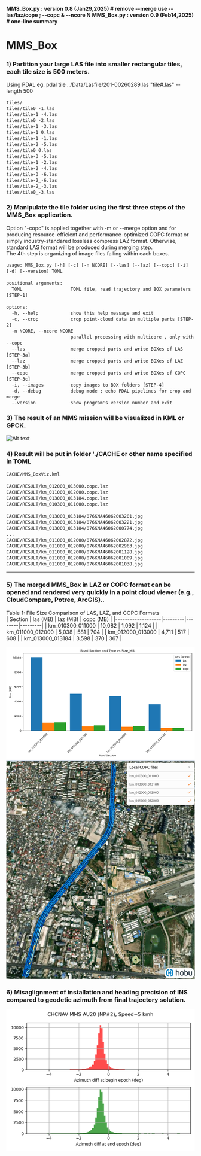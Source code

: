 **MMS_Box.py : version 0.8 (Jan29,2025) # remove --merge use --las/laz/cope ; --copc & --ncore N**
**MMS_Box.py : version 0.9 (Feb14,2025) # one-line summary**

# MMS_Box 

###  1) Partition your large LAS file into smaller rectangular tiles, each tile size is 500 meters.
   Using PDAL eg. pdal tile ../Data/Lasfile/201-00260289.las   "tile#.las" --length 500  

```
tiles/
tiles/tile0_-1.las
tiles/tile-1_-4.las
tiles/tile0_-2.las
tiles/tile-1_-3.las
tiles/tile-1_0.las
tiles/tile-1_-1.las
tiles/tile-2_-5.las
tiles/tile0_0.las
tiles/tile-3_-5.las
tiles/tile-1_-2.las
tiles/tile-2_-4.las
tiles/tile-3_-6.las
tiles/tile-2_-6.las
tiles/tile-2_-3.las
tiles/tile0_-3.las
```

### 2) Manipulate the tile folder using the first three steps of the MMS_Box application.
   Option "-copc" is applied together with -m or --merge option and for
   producing resource-efficient and performance-optimized COPC format or
   simply industry-standared lossless compress LAZ format.
   Otherwise, standard LAS format will be produced during merging step.   
   The 4th step is organizing of image files falling within each boxes.  

```
usage: MMS_Box.py [-h] [-c] [-n NCORE] [--las] [--laz] [--copc] [-i] [-d] [--version] TOML

positional arguments:
  TOML                  TOML file, read trajectory and BOX parameters [STEP-1]

options:
  -h, --help            show this help message and exit
  -c, --crop            crop point-cloud data in multiple parts [STEP-2]
  -n NCORE, --ncore NCORE
                        parallel processing with multicore , only with --copc
  --las                 merge cropped parts and write BOXes of LAS [STEP-3a]
  --laz                 merge cropped parts and write BOXes of LAZ [STEP-3b]
  --copc                merge cropped parts and write BOXes of COPC [STEP-3c]
  -i, --images          copy images to BOX folders [STEP-4]
  -d, --debug           debug mode ; echo PDAL pipelines for crop and merge
  --version             show program's version number and exit
```  

### 3) The result of an MMS mission will be visualized in KML or GPCK.
![Alt text](https://github.com/phisan-chula/MMS_Box/blob/main/MMS_Box_Concept.png)
  
### 4) Result will be put in folder './CACHE or other name specified in TOML

```
CACHE/MMS_BoxViz.kml

CACHE/RESULT/km_012000_013000.copc.laz
CACHE/RESULT/km_011000_012000.copc.laz
CACHE/RESULT/km_013000_013184.copc.laz
CACHE/RESULT/km_010300_011000.copc.laz

CACHE/RESULT/km_013000_013184/076KNA46062003201.jpg
CACHE/RESULT/km_013000_013184/076KNA46062003221.jpg
CACHE/RESULT/km_013000_013184/076KNA46062000774.jpg
...
CACHE/RESULT/km_011000_012000/076KNA46062002872.jpg
CACHE/RESULT/km_011000_012000/076KNA46062002963.jpg
CACHE/RESULT/km_011000_012000/076KNA46062001128.jpg
CACHE/RESULT/km_011000_012000/076KNA46062001009.jpg
CACHE/RESULT/km_011000_012000/076KNA46062001038.jpg
```

---

### 5) The merged MMS_Box in LAZ or COPC format can be opened and rendered very quickly in a point cloud viewer (e.g., CloudCompare, Potree, ArcGIS)..

Table 1: File Size Comparison of LAS, LAZ, and COPC Formats  
| Section           | las (MB) | laz (MB) | copc (MB) |
|-------------------|---------|--------|---------|
| km_010300_011000 | 10,082  | 1,092  | 1,124   |
| km_011000_012000 | 5,038   | 581    | 704     |
| km_012000_013000 | 4,711   | 517    | 608     |
| km_013000_013184 | 3,598   | 370    | 367     |


![Alt text](https://github.com/phisan-chula/MMS_Box/blob/main/LASType_SizeMB.png)
![Alt text](https://github.com/phisan-chula/MMS_Box/blob/main/MMS_Box_COPCViewer.png)

### 6) Misaglignment of installation and heading precision of INS compared to geodetic azimuth  from final trajectory solution.
![Alt text](https://github.com/phisan-chula/MMS_Box/blob/main/CHC_AU20_Misalignment.png)

